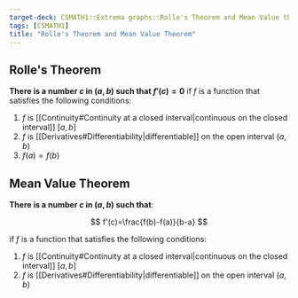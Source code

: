 ```yaml
---
target-deck: CSMATH1::Extrema graphs::Rolle's Theorem and Mean Value theorem
tags: [CSMATH1]
title: "Rolle's Theorem and Mean Value Theorem"
---
```


## Rolle's Theorem

**There is a number $c$ in $(a,b)$ such that $f'(c)=0$** if $f$ is a function that satisfies the following conditions:
1. $f$ is [[Continuity#Continuity at a closed interval|continuous on the closed interval]] $[a,b]$
2. $f$ is [[Derivatives#Differentiability|differentiable]] on the open interval $(a,b)$
3. $f(a)=f(b)$
<!--ID: 1710954144252-->

## Mean Value Theorem

**There is a number $c$ in $(a,b)$ such that**:

$$
f'(c)=\frac{f(b)-f(a)}{b-a}
$$

if $f$ is a function that satisfies the following conditions:

1. $f$ is [[Continuity#Continuity at a closed interval|continuous on the closed interval]] $[a,b]$
2. $f$ is [[Derivatives#Differentiability|differentiable]] on the open interval $(a,b)$
<!--ID: 1710954144259-->
